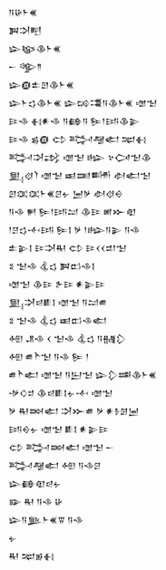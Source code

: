 <div class='block'>
<div class='line'>𒀀𒄩𒈨𒌍</div>
<div class='line'>𒀉𒋫𒋃</div>
<div class='line'>𒇽𒆧𒆠𒈨𒌍</div>
<div class='line'>𒀸 𒄊𒈫</div>
<div class='line'>𒇽𒁈𒉺𒇻𒆠𒈨𒌍</div>
<div class='line'>𒇽𒈨𒌓𒆠𒈨𒌍 𒇽𒄘𒃮𒀀𒆠𒈨𒌍 𒌝𒈠</div>
<div class='line'>𒄿𒈾 𒈬𒀭𒈾 𒀀𒂵𒀀 𒌉𒁹𒅀𒆠𒉌</div>
<div class='line'>𒄿𒈾 𒌗𒁈 𒌌 𒅋𒆷𒅗 𒉈𒈬</div>
<div class='line'>𒅋𒋫𒃶 𒌝𒈠 𒈗 𒆳𒉏𒈠𒆠</div>
<div class='line'>𒅅𒋼𒇺 𒌝𒈠 𒀜𒌅𒌦 𒀠𒅗𒈠</div>
<div class='line'>𒇻𒀬𒀬𒈨𒌍𒆪𒉡 𒅁𒃻 𒀠𒋼𒀪</div>
<div class='line'>𒀀𒈾 𒂍 𒌉𒁹𒅀𒁺 𒆠𒄿 𒅖𒁍𒊏</div>
<div class='line'>𒁹𒆪𒌓𒋾𒅀 𒌉𒋙 𒃻 𒁹𒈗𒀀𒉌 𒀀𒈾</div>
<div class='line'>𒉺𒉌𒋙 𒄿𒋫𒊑 𒌌 𒄿𒌋𒌋𒄥𒈠</div>
<div class='line'>𒐏 𒈠𒈾 𒆬𒌓 𒀉𒆗𒈾𒋙</div>
<div class='line'>𒌝𒈠 𒆠𒄿 𒉿𒄿 𒀭𒉌𒄿</div>
<div class='line'>𒅅𒋫𒁀𒀾𒋙 𒌝𒈠 𒀀𒁺𒌑</div>
<div class='line'>𒐏 𒈠𒈾 𒆬𒌓 𒀜𒆗𒈾𒅗</div>
<div class='line'>𒅇 𒂗𒈾 𒌋 𒈠𒈾 𒆬𒌓 𒀀𒉆𒁷</div>
<div class='line'>𒅇 𒌑𒋻𒈠 𒀀𒈾 𒌉 𒁹</div>
<div class='line'>𒌑𒋻𒅗 𒌝𒈠 𒀀𒌨𒈠 𒇽𒁷𒌁𒆠𒈨𒌍</div>
<div class='line'>𒋩𒄭𒄑 𒆠𒁀𒀾𒋙𒉡𒋾 𒌝𒈠</div>
<div class='line'>𒃻 𒊑𒇷𒅗 𒋫𒁍𒌑 𒃻 𒀭𒊩𒌆𒅁</div>
<div class='line'>𒅀𒀪𒉡 𒌝𒈠 𒀾𒋙 𒀭𒉌𒄿</div>
<div class='line'>𒌌 𒅋𒇷𒅗 𒌝𒈠 𒀸</div>
<div class='line'>𒅋𒆷𒅗 𒅇 𒀀𒈾𒆪</div>
<div class='line'>𒇽𒂵𒊏𒁀𒉡</div>
<div class='line'>𒅔 𒊑 𒀀𒈾 𒄩</div>
<div class='line'>𒇽𒀀𒆥𒈨𒌍𒐊 𒀀𒈾</div>
<div class='line'>𒉡</div>
<div class='line'>𒊑 𒉈𒂊𒈬</div>
</div>